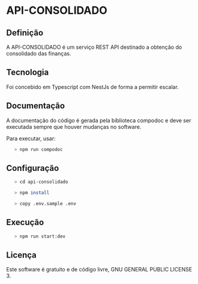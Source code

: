 
# API-CONSOLIDADO

## Definição

A API-CONSOLIDADO é um serviço REST API destinado a obtenção do consolidado das finanças.


## Tecnologia

Foi concebido em Typescript com NestJs de forma a permitir escalar.


## Documentação

A documentação do código é gerada pela biblioteca compodoc e deve ser executada sempre que houver mudanças no software.

Para executar, usar:

``` bash
   > npm run compodoc
```

## Configuração

```bash
   > cd api-consolidado

   > npm install

   > copy .env.sample .env  
```

## Execução

``` bash 
   > npm run start:dev
```


## Licença

Este software é gratuito e de código livre, GNU GENERAL PUBLIC LICENSE 3.
